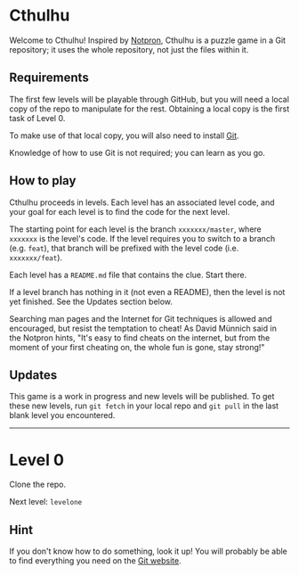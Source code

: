 Cthulhu
=======

Welcome to Cthulhu! Inspired by [Notpron][], Cthulhu is a puzzle game 
in a Git repository; it uses the whole repository, not just the files 
within it.

[Notpron]: http://notpron.org/notpron/

Requirements
------------

The first few levels will be playable through GitHub, but you will need 
a local copy of the repo to manipulate for the rest. Obtaining a local 
copy is the first task of Level 0.

To make use of that local copy, you will also need to install [Git][].

Knowledge of how to use Git is not required; you can learn as you go.

[Git]: https://git-scm.com/downloads

How to play
-----------

Cthulhu proceeds in levels. Each level has an associated level code, 
and your goal for each level is to find the code for the next level.

The starting point for each level is the branch `xxxxxxx/master`, where 
`xxxxxxx` is the level's code. If the level requires you to switch to a 
branch (e.g. `feat`), that branch will be prefixed with the level code 
(i.e. `xxxxxxx/feat`).

Each level has a `README.md` file that contains the clue. Start there.

If a level branch has nothing in it (not even a README), then the level 
is not yet finished. See the Updates section below.

Searching man pages and the Internet for Git techniques is allowed and 
encouraged, but resist the temptation to cheat! As David Münnich said 
in the Notpron hints, "It's easy to find cheats on the internet, but 
from the moment of your first cheating on, the whole fun is gone, stay 
strong!"

Updates
-------

This game is a work in progress and new levels will be published. To 
get these new levels, run `git fetch` in your local repo and `git pull` 
in the last blank level you encountered.

* * *

Level 0
=======

Clone the repo.

Next level: `levelone`

Hint
----

If you don't know how to do something, look it up! You will probably be 
able to find everything you need on the [Git website][gitdoc].

[gitdoc]: https://git-scm.com/doc
